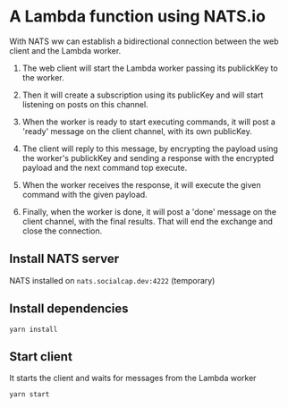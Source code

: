 # A Lambda function using NATS.io

With NATS ww can establish a bidirectional connection between the web client
and the Lambda worker.

1. The web client will start the Lambda worker passing its publickKey to the worker.

2. Then it will create a subscription using its publicKey and will start 
  listening on posts on this channel.

3. When the worker is ready to start executing commands, it will post a 'ready'
  message on the client channel, with its own publicKey.

4. The client will reply to this message, by encrypting the payload using 
  the worker's publickKey and sending a response with the encrypted payload
  and the next command top execute.

5. When the worker receives the response, it will execute the given command
  with the given payload.

6. Finally, when the worker is done, it will post a 'done' message on the client
  channel, with the final results. That will end the exchange and close the
  connection.

## Install NATS server

NATS installed on `nats.socialcap.dev:4222` (temporary)

## Install dependencies

~~~
yarn install
~~~

## Start client 

It starts the client and waits for messages from the Lambda worker
~~~
yarn start
~~~


